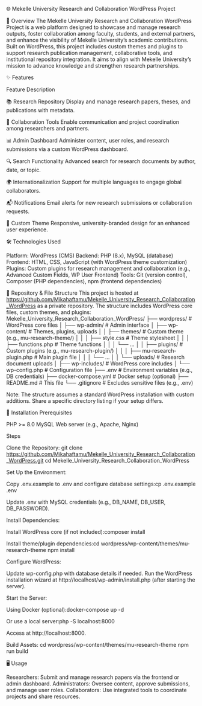 🌐 Mekelle University Research and Collaboration WordPress Project

📘 Overview
The Mekelle University Research and Collaboration WordPress Project is a web platform designed to showcase and manage research outputs, foster collaboration among faculty, students, and external partners, and enhance the visibility of Mekelle University’s academic contributions. Built on WordPress, this project includes custom themes and plugins to support research publication management, collaborative tools, and institutional repository integration. It aims to align with Mekelle University’s mission to advance knowledge and strengthen research partnerships.



✨ Features



Feature
Description



📚 Research Repository
Display and manage research papers, theses, and publications with metadata.


🤝 Collaboration Tools
Enable communication and project coordination among researchers and partners.


📊 Admin Dashboard
Administer content, user roles, and research submissions via a custom WordPress dashboard.


🔍 Search Functionality
Advanced search for research documents by author, date, or topic.


🌍 Internationalization
Support for multiple languages to engage global collaborators.


📬 Notifications
Email alerts for new research submissions or collaboration requests.


🎨 Custom Theme
Responsive, university-branded design for an enhanced user experience.






🛠️ Technologies Used

Platform: WordPress (CMS)
Backend: PHP (8.x), MySQL (database)
Frontend: HTML, CSS, JavaScript (with WordPress theme customization)
Plugins: Custom plugins for research management and collaboration (e.g., Advanced Custom Fields, WP User Frontend)
Tools: Git (version control), Composer (PHP dependencies), npm (frontend dependencies)


📂 Repository & File Structure
This project is hosted at https://github.com/Mikahaftamu/Mekelle_University_Research_Collaboration_WordPress as a private repository. The structure includes WordPress core files, custom themes, and plugins:
Mekelle_University_Research_Collaboration_WordPress/
├── wordpress/              # WordPress core files
│   ├── wp-admin/          # Admin interface
│   ├── wp-content/        # Themes, plugins, uploads
│   │   ├── themes/        # Custom theme (e.g., mu-research-theme/)
│   │   │   ├── style.css  # Theme stylesheet
│   │   │   ├── functions.php # Theme functions
│   │   │   └── ...
│   │   ├── plugins/       # Custom plugins (e.g., mu-research-plugin/)
│   │   │   ├── mu-research-plugin.php # Main plugin file
│   │   │   └── ...
│   │   └── uploads/       # Research document uploads
│   ├── wp-includes/       # WordPress core includes
│   └── wp-config.php      # Configuration file
├── .env                   # Environment variables (e.g., DB credentials)
├── docker-compose.yml     # Docker setup (optional)
├── README.md              # This file
└── .gitignore             # Excludes sensitive files (e.g., .env)

Note: The structure assumes a standard WordPress installation with custom additions. Share a specific directory listing if your setup differs.

🚀 Installation
Prerequisites

PHP >= 8.0
MySQL
Web server (e.g., Apache, Nginx)

Steps

Clone the Repository:
git clone https://github.com/Mikahaftamu/Mekelle_University_Research_Collaboration_WordPress.git
cd Mekelle_University_Research_Collaboration_WordPress


Set Up the Environment:

Copy .env.example to .env and configure database settings:cp .env.example .env


Update .env with MySQL credentials (e.g., DB_NAME, DB_USER, DB_PASSWORD).


Install Dependencies:

Install WordPress core (if not included):composer install


Install theme/plugin dependencies:cd wordpress/wp-content/themes/mu-research-theme
npm install




Configure WordPress:

Update wp-config.php with database details if needed.
Run the WordPress installation wizard at http://localhost/wp-admin/install.php (after starting the server).


Start the Server:

Using Docker (optional):docker-compose up -d


Or use a local server:php -S localhost:8000



Access at http://localhost:8000.

Build Assets:
cd wordpress/wp-content/themes/mu-research-theme
npm run build




🖥️ Usage

Researchers: Submit and manage research papers via the frontend or admin dashboard.
Administrators: Oversee content, approve submissions, and manage user roles.
Collaborators: Use integrated tools to coordinate projects and share resources.
